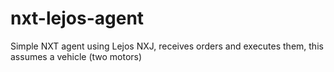 # nxt-lejos-agent
Simple NXT agent using Lejos NXJ, receives orders and executes them, this assumes a vehicle (two motors)
